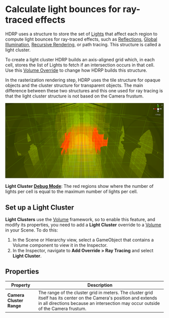 # Calculate light bounces for ray-traced effects

HDRP uses a structure to store the set of [Lights](Light-Component.md) that affect each region to compute light bounces for ray-traced effects, such as [Reflections](Ray-Traced-Reflections.md), [Global Illumination](Ray-Traced-Global-Illumination.md), [Recursive Rendering](Ray-Tracing-Recursive-Rendering.md), or path tracing. This structure is called a light cluster. 

To create a light cluster HDRP builds an axis-aligned grid which, in each cell, stores the list of Lights to fetch if an intersection occurs in that cell. Use this [Volume Override](volume-component.md) to change how HDRP builds this structure.

In the rasterization rendering step, HDRP uses the tile structure for opaque objects and the cluster structure for transparent objects. The main difference between these two structures and this one used for ray tracing is that the light cluster structure is not based on the Camera frustum.

![](Images/RayTracingLightCluster1.png)

**Light Cluster [Debug Mode](Ray-Tracing-Debug.md)**: The red regions show where the number of lights per cell is equal to the maximum number of lights per cell.

## Set up a Light Cluster

**Light Clusters** use the [Volume](understand-volumes.md) framework, so to enable this feature, and modify its properties, you need to add a **Light Cluster** override to a [Volume](understand-volumes.md) in your Scene. To do this:

1. In the Scene or Hierarchy view, select a GameObject that contains a Volume component to view it in the Inspector.
2. In the Inspector, navigate to **Add Override > Ray Tracing** and select **Light Cluster**.

## Properties

| **Property**             | **Description**                                              |
| ------------------------ | ------------------------------------------------------------ |
| **Camera Cluster Range** | The range of the cluster grid in meters. The cluster grid itself has its center on the Camera's position and extends in all directions because an intersection may occur outside of the Camera frustum. |
